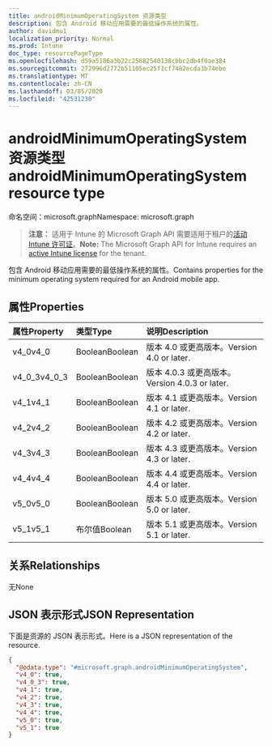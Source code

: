 ```yaml
---
title: androidMinimumOperatingSystem 资源类型
description: 包含 Android 移动应用需要的最低操作系统的属性。
author: davidmu1
localization_priority: Normal
ms.prod: Intune
doc_type: resourcePageType
ms.openlocfilehash: d59a5186a3b22c25882540138cbbc2db4f0ae384
ms.sourcegitcommit: 272996d2772b51105ec25f1cf7482ecda3b74ebe
ms.translationtype: MT
ms.contentlocale: zh-CN
ms.lasthandoff: 03/05/2020
ms.locfileid: "42531230"
---
```

# <a name="androidminimumoperatingsystem-resource-type"></a><span data-ttu-id="49445-103">androidMinimumOperatingSystem 资源类型</span><span class="sxs-lookup"><span data-stu-id="49445-103">androidMinimumOperatingSystem resource type</span></span>

<span data-ttu-id="49445-104">命名空间：microsoft.graph</span><span class="sxs-lookup"><span data-stu-id="49445-104">Namespace: microsoft.graph</span></span>

> <span data-ttu-id="49445-105">**注意：** 适用于 Intune 的 Microsoft Graph API 需要适用于租户的[活动 Intune 许可证](https://go.microsoft.com/fwlink/?linkid=839381)。</span><span class="sxs-lookup"><span data-stu-id="49445-105">**Note:** The Microsoft Graph API for Intune requires an [active Intune license](https://go.microsoft.com/fwlink/?linkid=839381) for the tenant.</span></span>

<span data-ttu-id="49445-106">包含 Android 移动应用需要的最低操作系统的属性。</span><span class="sxs-lookup"><span data-stu-id="49445-106">Contains properties for the minimum operating system required for an Android mobile app.</span></span>

## <a name="properties"></a><span data-ttu-id="49445-107">属性</span><span class="sxs-lookup"><span data-stu-id="49445-107">Properties</span></span>
|<span data-ttu-id="49445-108">属性</span><span class="sxs-lookup"><span data-stu-id="49445-108">Property</span></span>|<span data-ttu-id="49445-109">类型</span><span class="sxs-lookup"><span data-stu-id="49445-109">Type</span></span>|<span data-ttu-id="49445-110">说明</span><span class="sxs-lookup"><span data-stu-id="49445-110">Description</span></span>|
|:---|:---|:---|
|<span data-ttu-id="49445-111">v4_0</span><span class="sxs-lookup"><span data-stu-id="49445-111">v4_0</span></span>|<span data-ttu-id="49445-112">Boolean</span><span class="sxs-lookup"><span data-stu-id="49445-112">Boolean</span></span>|<span data-ttu-id="49445-113">版本 4.0 或更高版本。</span><span class="sxs-lookup"><span data-stu-id="49445-113">Version 4.0 or later.</span></span>|
|<span data-ttu-id="49445-114">v4_0_3</span><span class="sxs-lookup"><span data-stu-id="49445-114">v4_0_3</span></span>|<span data-ttu-id="49445-115">Boolean</span><span class="sxs-lookup"><span data-stu-id="49445-115">Boolean</span></span>|<span data-ttu-id="49445-116">版本 4.0.3 或更高版本。</span><span class="sxs-lookup"><span data-stu-id="49445-116">Version 4.0.3 or later.</span></span>|
|<span data-ttu-id="49445-117">v4_1</span><span class="sxs-lookup"><span data-stu-id="49445-117">v4_1</span></span>|<span data-ttu-id="49445-118">Boolean</span><span class="sxs-lookup"><span data-stu-id="49445-118">Boolean</span></span>|<span data-ttu-id="49445-119">版本 4.1 或更高版本。</span><span class="sxs-lookup"><span data-stu-id="49445-119">Version 4.1 or later.</span></span>|
|<span data-ttu-id="49445-120">v4_2</span><span class="sxs-lookup"><span data-stu-id="49445-120">v4_2</span></span>|<span data-ttu-id="49445-121">Boolean</span><span class="sxs-lookup"><span data-stu-id="49445-121">Boolean</span></span>|<span data-ttu-id="49445-122">版本 4.2 或更高版本。</span><span class="sxs-lookup"><span data-stu-id="49445-122">Version 4.2 or later.</span></span>|
|<span data-ttu-id="49445-123">v4_3</span><span class="sxs-lookup"><span data-stu-id="49445-123">v4_3</span></span>|<span data-ttu-id="49445-124">Boolean</span><span class="sxs-lookup"><span data-stu-id="49445-124">Boolean</span></span>|<span data-ttu-id="49445-125">版本 4.3 或更高版本。</span><span class="sxs-lookup"><span data-stu-id="49445-125">Version 4.3 or later.</span></span>|
|<span data-ttu-id="49445-126">v4_4</span><span class="sxs-lookup"><span data-stu-id="49445-126">v4_4</span></span>|<span data-ttu-id="49445-127">Boolean</span><span class="sxs-lookup"><span data-stu-id="49445-127">Boolean</span></span>|<span data-ttu-id="49445-128">版本 4.4 或更高版本。</span><span class="sxs-lookup"><span data-stu-id="49445-128">Version 4.4 or later.</span></span>|
|<span data-ttu-id="49445-129">v5_0</span><span class="sxs-lookup"><span data-stu-id="49445-129">v5_0</span></span>|<span data-ttu-id="49445-130">Boolean</span><span class="sxs-lookup"><span data-stu-id="49445-130">Boolean</span></span>|<span data-ttu-id="49445-131">版本 5.0 或更高版本。</span><span class="sxs-lookup"><span data-stu-id="49445-131">Version 5.0 or later.</span></span>|
|<span data-ttu-id="49445-132">v5_1</span><span class="sxs-lookup"><span data-stu-id="49445-132">v5_1</span></span>|<span data-ttu-id="49445-133">布尔值</span><span class="sxs-lookup"><span data-stu-id="49445-133">Boolean</span></span>|<span data-ttu-id="49445-134">版本 5.1 或更高版本。</span><span class="sxs-lookup"><span data-stu-id="49445-134">Version 5.1 or later.</span></span>|

## <a name="relationships"></a><span data-ttu-id="49445-135">关系</span><span class="sxs-lookup"><span data-stu-id="49445-135">Relationships</span></span>
<span data-ttu-id="49445-136">无</span><span class="sxs-lookup"><span data-stu-id="49445-136">None</span></span>

## <a name="json-representation"></a><span data-ttu-id="49445-137">JSON 表示形式</span><span class="sxs-lookup"><span data-stu-id="49445-137">JSON Representation</span></span>
<span data-ttu-id="49445-138">下面是资源的 JSON 表示形式。</span><span class="sxs-lookup"><span data-stu-id="49445-138">Here is a JSON representation of the resource.</span></span>
<!-- {
  "blockType": "resource",
  "@odata.type": "microsoft.graph.androidMinimumOperatingSystem"
}
-->
``` json
{
  "@odata.type": "#microsoft.graph.androidMinimumOperatingSystem",
  "v4_0": true,
  "v4_0_3": true,
  "v4_1": true,
  "v4_2": true,
  "v4_3": true,
  "v4_4": true,
  "v5_0": true,
  "v5_1": true
}
```





